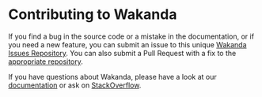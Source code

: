 # Contributing to Wakanda

If you find a bug in the source code or a mistake in the documentation, or if you need a new feature, you can
submit an issue to this unique [Wakanda Issues Repository][wakanda-issues]. You can also
submit a Pull Request with a fix to the [appropriate repository][wakanda-github]. 

If you have questions about Wakanda, please have a look at our [documentation][doc] or ask on [StackOverflow][stackoverflow].

[wakanda-github]: https://github.com/wakanda
[wakanda-issues]: https://github.com/wakanda/wakanda-issues
[doc]: http://doc.wakanda.org/
[stackoverflow]: http://stackoverflow.com/questions/tagged/wakanda
